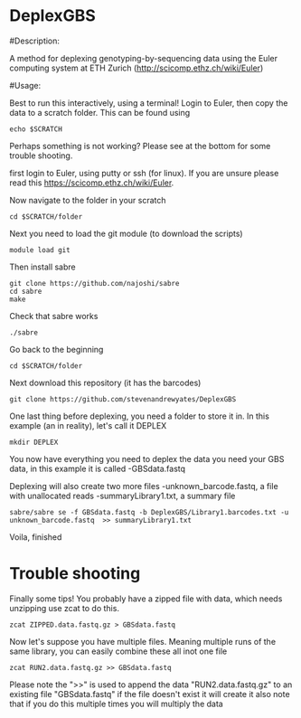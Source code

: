 # DeplexGBS

#Description:

A method for deplexing genotyping-by-sequencing data using the Euler computing system at ETH Zurich (http://scicomp.ethz.ch/wiki/Euler)

#Usage:

Best to run this interactively, using a terminal! Login to Euler, then copy the data to a scratch folder. This can be found using

```
echo $SCRATCH
```

Perhaps something is not working? Please see at the bottom for some trouble shooting.

first login to Euler, using putty or ssh (for linux). If you are unsure please read this https://scicomp.ethz.ch/wiki/Euler.

Now navigate to the folder in your scratch

```
cd $SCRATCH/folder
```

Next you need to load the git module (to download the scripts)

```
module load git
```

Then install sabre

```
git clone https://github.com/najoshi/sabre
cd sabre
make
```

Check that sabre works

```
./sabre
```

Go back to the beginning

```
cd $SCRATCH/folder
```

Next download this repository (it has the barcodes)

```
git clone https://github.com/stevenandrewyates/DeplexGBS
```

One last thing before deplexing, you need a folder to store it in. In this example (an in reality), let's call it DEPLEX

```
mkdir DEPLEX
```

You now have everything you need to deplex the data you need your GBS data, in this example it is called 
-GBSdata.fastq

Deplexing will also create two more files
-unknown_barcode.fastq, a file with unallocated reads
-summaryLibrary1.txt, a summary file

```
sabre/sabre se -f GBSdata.fastq -b DeplexGBS/Library1.barcodes.txt -u unknown_barcode.fastq  >> summaryLibrary1.txt
```

Voila, finished

# Trouble shooting

Finally some tips! You probably have a zipped file with data, which needs unzipping use zcat to do this.

```
zcat ZIPPED.data.fastq.gz > GBSdata.fastq
```

Now let's suppose you have multiple files. Meaning multiple runs of the same library, you can easily combine these all inot one file

```
zcat RUN2.data.fastq.gz >> GBSdata.fastq
```

Please note the ">>" is used to append the data "RUN2.data.fastq.gz" to an existing file "GBSdata.fastq" if the file doesn't exist it will create it  also note that if you do this multiple times you will multiply the data
